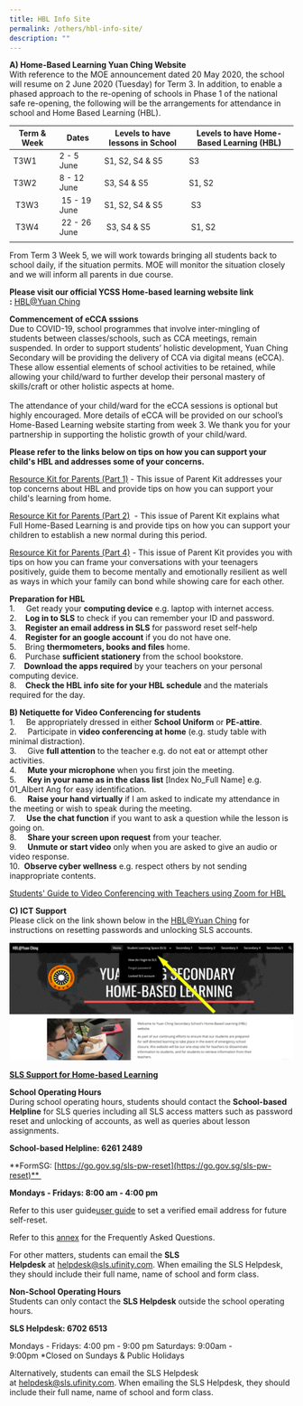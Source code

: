 ```yaml
---
title: HBL Info Site
permalink: /others/hbl-info-site/
description: ""
---
```

**A) Home-Based Learning Yuan Ching Website**  
With reference to the MOE announcement dated 20 May 2020, the school will resume on 2 June 2020 (Tuesday) for Term 3. In addition, to enable a phased approach to the re-opening of schools in Phase 1 of the national safe re-opening, the following will be the arrangements for attendance in school and Home Based Learning (HBL).

| Term & Week | Dates | Levels to have lessons in School | Levels to have Home-Based Learning (HBL) |
| --- | --- | --- | --- |
| T3W1 | 2 - 5 June | S1, S2, S4 & S5 | S3 |
| T3W2 | 8 - 12 June | S3, S4 & S5 | S1, S2 |
|  T3W3 |  15 - 19 June | S1, S2, S4 & S5  |  S3 |
|  T3W4 |  22 - 26 June |  S3, S4 & S5 |  S1, S2 |
| | | | 

From Term 3 Week 5, we will work towards bringing all students back to school daily, if the situation permits. MOE will monitor the situation closely and we will inform all parents in due course.  
  
**Please visit our official YCSS Home-based learning website link :** [HBL@Yuan Ching](https://go.gov.sg/ycss-hbl)


**Commencement of eCCA sssions** <br>
Due to COVID-19, school programmes that involve inter-mingling of students between classes/schools, such as CCA meetings, remain suspended. In order to support students’ holistic development, Yuan Ching Secondary will be providing the delivery of CCA via digital means (eCCA). These allow essential elements of school activities to be retained, while allowing your child/ward to further develop their personal mastery of skills/craft or other holistic aspects at home. <br><br>
The attendance of your child/ward for the eCCA sessions is optional but highly encouraged. More details of eCCA will be provided on our school’s Home-Based Learning website starting from week 3. We thank you for your partnership in supporting the holistic growth of your child/ward.

**Please refer to the links below on tips on how you can support your child's HBL and addresses some of your concerns.**

[Resource Kit for Parents (Part 1)](/files/Resource%20Kit%20-%20HBL.pdf) \- This issue of Parent Kit addresses your top concerns about HBL and provide tips on how you can support your child's learning from home.

[Resource Kit for Parents (Part 2)](/files/Resource%20Kit%20-%20HBL%20(Part%202).pdf)  - This issue of Parent Kit explains what Full Home-Based Learning is and provide tips on how you can support your children to establish a new normal during this period. 

[Resource Kit for Parents (Part 4)](/files/Resource%20Kit%20-%20HBL%20(Part%204).pdf) \- This issue of Parent Kit provides you with tips on how you can frame your conversations with your teenagers positively, guide them to become mentally and emotionally resilient as well as ways in which your family can bond while showing care for each other.

**Preparation for HBL**  
1.     Get ready your **computing device** e.g. laptop with internet access.  
2.    **Log in to SLS** to check if you can remember your ID and password.  
3.    **Register an email address in SLS** for password reset self-help  
4.    **Register for an google account** if you do not have one.  
5.    Bring **thermometers, books and files** home.  
6.    Purchase **sufficient stationery** from the school bookstore.  
7.    **Download the apps required** by your teachers on your personal computing device.  
8.    **Check the HBL info site for your HBL schedule** and the materials required for the day.    
  
**B) Netiquette for Video Conferencing for students**  
1\.     Be appropriately dressed in either **School Uniform** or **PE-attire**.  
2\.     Participate in **video conferencing at home** (e.g. study table with minimal distraction).  
3\.     Give **full attention** to the teacher e.g. do not eat or attempt other activities.  
4\.     **Mute your microphone** when you first join the meeting.  
5\.     **Key in your name as in the class list** \[Index No\_Full Name\] e.g. 01\_Albert Ang for easy identification.  
6\.     **Raise your hand virtually** if I am asked to indicate my attendance in the meeting or wish to speak during the meeting.  
7\.     **Use the chat function** if you want to ask a question while the lesson is going on.  
8\.     **Share your screen upon request** from your teacher.  
9\.     **Unmute or start video** only when you are asked to give an audio or video response.  
10\.  **Observe cyber wellness** e.g. respect others by not sending inappropriate contents.   
  
[Students' Guide to Video Conferencing with Teachers using Zoom for HBL](/files/Students-Guide-Using-Zoom-MOE-ETD-ver-20-Mar.pdf)

**C) ICT Support**   
Please click on the link shown below in the [HBL@Yuan Ching](https://sites.google.com/view/hblyuanching/home) for instructions on resetting passwords and unlocking SLS accounts.

![](/images/SLS%20in%20HBL%20site.png)

<u><strong> SLS Support for Home-based Learning</strong></u>

**School Operating Hours** <br>
During school operating hours, students should contact the **School-based Helpline** for SLS queries including all SLS access matters such as password reset and unlocking of accounts, as well as queries about lesson assignments.   

**School-based Helpline: 6261 2489** 

**FormSG: [https://go.gov.sg/sls-pw-reset](https://go.gov.sg/sls-pw-reset)** 

**Mondays - Fridays: 8:00 am - 4:00 pm**

Refer to this user guide[user guide](/files/User%20Guide%20-%20Register%20Verified%20Email%20Address%20(1).pdf) to set a verified email address for future self-reset.

Refer to this [annex](https://drive.google.com/open?id=17Ski4MC6JAnB3xoEkFmkWG4Vc9daD3GE) for the Frequently Asked Questions.

For other matters, students can email the **SLS Helpdesk** at [helpdesk@sls.ufinity.com](mailto:helpdesk@sls.ufinity.com). When emailing the SLS Helpdesk, they should include their full name, name of school and form class.

**Non-School Operating Hours** <br>
Students can only contact the **SLS Helpdesk** outside the school operating hours. 

**SLS Helpdesk: 6702 6513** 

Mondays - Fridays: 4:00 pm - 9:00 pm Saturdays: 9:00am - 9:00pm \*Closed on Sundays & Public Holidays 

Alternatively, students can email the SLS Helpdesk at [helpdesk@sls.ufinity.com](mailto:helpdesk@sls.ufinity.com). When emailing the SLS Helpdesk, they should include their full name, name of school and form class.